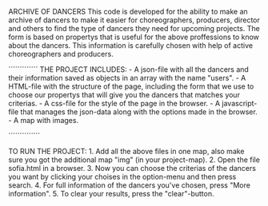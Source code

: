 ARCHIVE OF DANCERS
    This code is developed for the ability to make an archive of dancers to make it easier for choreographers, producers, director and others to find the type of dancers they need for upcoming projects. The form is based on propertys that is useful for the above proffessions to know about the dancers. This information is carefully chosen with help of active choreographers and producers. 

´´´´´´´´´´´´´
THE PROJECT INCLUDES:
    - A json-file with all the dancers and their information saved as objects in an array with the name "users". 
    - A HTML-file with the structure of the page, including the form that we use to choose our propertys that will give you the dancers that matches your criterias.
    - A css-file for the style of the page in the browser.
    - A javascript-file that manages the json-data along with the options made in the browser. 
    - A map with images.

´´´´´´´´´´´´´´

TO RUN THE PROJECT:
    1. Add all the above files in one map, also make sure you got the additional map "img" (in your project-map).
    2. Open the file sofia.html in a browser.
    3. Now you can choose the criterias of the dancers you want by clicking your choises in the option-menu and then press search.
    4. For full information of the dancers you've chosen, press "More information".
    5. To clear your results, press the "clear"-button.





